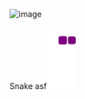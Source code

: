 ![image](https://user-images.githubusercontent.com/81345344/216779558-b5727b0d-4faa-438f-af68-a314449af59e.png)

Snake asf
![snake gif](https://github.com/rivkxx/rivkxx/blob/output/github-contribution-grid-snake.gif)
